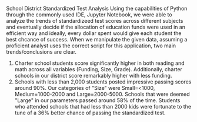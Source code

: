 School District Standardized Test Analysis 
Using the capabilities of Python through the commonly used IDE, Jupyter Notebook, we were able to analyze the trends of standardizeed test scores across different subjects and eventually decide if the allocation of education funds were used in an efficient way and ideally, every dollar spent would give each student the best chcance of success. 
When we manipulate the given data, assuming a proficient analyst uses the correct script for this application, two main trends/conclusions are clear. 
1. Charter school students score significantly higher in both reading and math across all variables (Funding, Size, Grade). Additionally, charter schools in our district score remarkably higher with less funding.
2. Schools with less than 2,000 students posted impressive passing scores around 90%. Our categories of "Size" were Small=<1000, Medium=1000-2000 and Large=2000-5000. Schools that were deemed "Large" in our parameters passed around 58% of the time. Students who attended schools that had less than 2000 kids were fortunate to the tune of a 36% better chance of passing the standardized test. 
